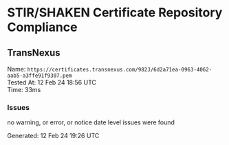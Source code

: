 # STIR/SHAKEN Certificate Repository Compliance

## TransNexus

Name: `https://certificates.transnexus.com/982J/6d2a71ea-0963-4062-aab5-a3ffe91f9307.pem`\
Tested At: 12 Feb 24 18:56 UTC\
Time: 33ms

### Issues

no warning, or error, or notice date level issues were found

Generated: 12 Feb 24 19:26 UTC